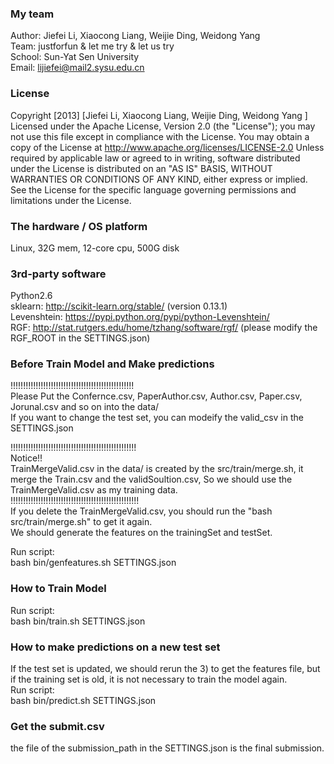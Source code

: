 ### My team
Author: Jiefei Li, Xiaocong Liang, Weijie Ding, Weidong Yang <br/>
Team: justforfun & let me try & let us try <br /> 
School: Sun-Yat Sen University <br /> 
Email: lijiefei@mail2.sysu.edu.cn <br /> 

### License
Copyright [2013] [Jiefei Li, Xiaocong Liang, Weijie Ding, Weidong Yang ] Licensed under the Apache License, Version 2.0 (the "License"); you may not use this file except in compliance with the License. You may obtain a copy of the License at http://www.apache.org/licenses/LICENSE-2.0 Unless required by applicable law or agreed to in writing, software distributed under the License is distributed on an "AS IS" BASIS, WITHOUT WARRANTIES OR CONDITIONS OF ANY KIND, either express or implied. See the License for the specific language governing permissions and limitations under the License.

### The hardware / OS platform
Linux, 32G mem, 12-core cpu, 500G disk <br /> 

### 3rd-party software
Python2.6 <br /> 
sklearn: http://scikit-learn.org/stable/  (version 0.13.1) <br /> 
Levenshtein: https://pypi.python.org/pypi/python-Levenshtein/ <br /> 
RGF: http://stat.rutgers.edu/home/tzhang/software/rgf/ (please modify the RGF_ROOT in the SETTINGS.json) <br /> 



### Before Train Model and Make predictions
!!!!!!!!!!!!!!!!!!!!!!!!!!!!!!!!!!!!!!!!!!!!!!!!! <br /> 
Please Put the Confernce.csv, PaperAuthor.csv, Author.csv, Paper.csv, Jorunal.csv and so on into the data/ <br /> 
If you want to change the test set, you can modeify the valid_csv in the SETTINGS.json <br /> 

!!!!!!!!!!!!!!!!!!!!!!!!!!!!!!!!!!!!!!!!!!!!!!!!!! <br /> 
Notice!! <br /> 
TrainMergeValid.csv in the data/ is created by the src/train/merge.sh, it merge the Train.csv and the validSoultion.csv, So we should use the TrainMergeValid.csv as my training data. <br /> 
!!!!!!!!!!!!!!!!!!!!!!!!!!!!!!!!!!!!!!!!!!!!!!!!!!! <br /> 
If you delete the TrainMergeValid.csv, you should run the "bash src/train/merge.sh" to get it again. <br /> 
We should generate the features on the trainingSet and testSet. <br /> 

Run script: <br /> 
bash bin/genfeatures.sh SETTINGS.json <br /> 


### How to Train Model
Run script: <br /> 
bash bin/train.sh SETTINGS.json <br /> 

### How to make predictions on a new test set
If the test set is updated, we should rerun the 3) to get the features file, but if the training set is old, it is not necessary to train the model again. <br /> 
Run script: <br /> 
bash bin/predict.sh SETTINGS.json <br /> 

### Get the submit.csv
the file of the submission_path in the SETTINGS.json is the final submission.  <br /> 

